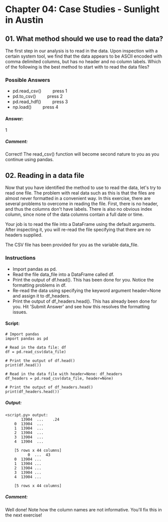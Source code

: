 # Chapter 04: Case Studies - Sunlight in Austin

## 01. What method should we use to read the data?
The first step in our analysis is to read in the data. Upon inspection with a certain system tool, we find that the data appears to be ASCII encoded with comma delimited columns, but has no header and no column labels. Which of the following is the best method to start with to read the data files?

### Possible Answers
* pd.read_csv()  &emsp;&emsp;  press 1
* pd.to_csv()   &emsp;&emsp;  press 2
* pd.read_hdf()   &emsp;&emsp; press 3
* np.load()       &emsp;&emsp; press 4

#### Answer:
1

##### Comment:
Correct! The read_csv() function will become second nature to you as you continue using pandas.

## 02. Reading in a data file
Now that you have identified the method to use to read the data, let's try to read one file. The problem with real data such as this is that the files are almost never formatted in a convenient way. In this exercise, there are several problems to overcome in reading the file. First, there is no header, and thus the columns don't have labels. There is also no obvious index column, since none of the data columns contain a full date or time.

Your job is to read the file into a DataFrame using the default arguments. After inspecting it, you will re-read the file specifying that there are no headers supplied.

The CSV file has been provided for you as the variable data_file.

### Instructions
* Import pandas as pd.
* Read the file data_file into a DataFrame called df.
* Print the output of df.head(). This has been done for you. Notice the formatting problems in df.
* Re-read the data using specifying the keyword argument header=None and assign it to df_headers.
* Print the output of df_headers.head(). This has already been done for you. Hit 'Submit Answer' and see how this resolves the formatting issues.

#### Script:
```
# Import pandas
import pandas as pd

# Read in the data file: df
df = pd.read_csv(data_file)

# Print the output of df.head()
print(df.head())

# Read in the data file with header=None: df_headers
df_headers = pd.read_csv(data_file, header=None)

# Print the output of df_headers.head()
print(df_headers.head())
```
##### Output:
```
<script.py> output:
       13904  ...    .24
    0  13904  ...       
    1  13904  ...       
    2  13904  ...       
    3  13904  ...       
    4  13904  ...       
    
    [5 rows x 44 columns]
          0  ...  43
    0  13904 ...    
    1  13904 ...    
    2  13904 ...    
    3  13904 ...    
    4  13904 ...    
    
    [5 rows x 44 columns]
```
##### Comment:
Well done! Note how the column names are not informative. You'll fix this in the next exercise!
